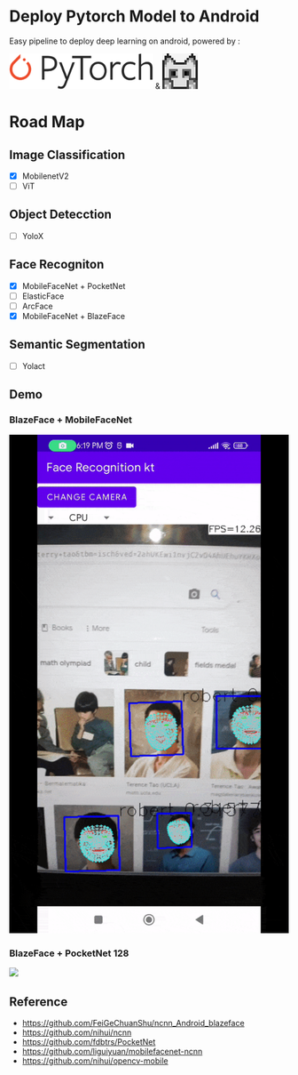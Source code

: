 # Deploy Pytorch Model to Android 
Easy pipeline to deploy deep learning on android, powered by :
<p>
<img src="https://raw.githubusercontent.com/kikirizki/pytorch_to_android-ncnn/master/Pytorch_logo.png"  height="64" /> &
<img src="https://raw.githubusercontent.com/kikirizki/pytorch_to_android-ncnn/master/256-ncnn.png"  height="64" />
</p>

# Road Map
## Image Classification
- [x] MobilenetV2
- [ ] ViT
## Object Detecction
- [ ] YoloX
## Face Recogniton
- [x] MobileFaceNet + PocketNet 
- [ ] ElasticFace
- [ ] ArcFace
- [x] MobileFaceNet + BlazeFace
## Semantic Segmentation
- [ ] Yolact
## Demo
### BlazeFace + MobileFaceNet
![](https://raw.githubusercontent.com/kikirizki/pytorch_to_android-ncnn/master/blazeface_mobilefacenet.gif)
### BlazeFace + PocketNet 128
![](https://raw.githubusercontent.com/kikirizki/pytorch_to_android-ncnn/master/pocketnet_mobilefacenet.gif)
## Reference 
- https://github.com/FeiGeChuanShu/ncnn_Android_blazeface
- https://github.com/nihui/ncnn
- https://github.com/fdbtrs/PocketNet
- https://github.com/liguiyuan/mobilefacenet-ncnn
- https://github.com/nihui/opencv-mobile
